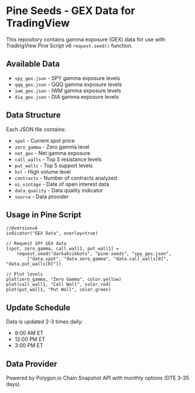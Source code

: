 # Pine Seeds - GEX Data for TradingView

This repository contains gamma exposure (GEX) data for use with TradingView Pine Script v6 `request.seed()` function.

## Available Data

- `spy_gex.json` - SPY gamma exposure levels
- `qqq_gex.json` - QQQ gamma exposure levels
- `iwm_gex.json` - IWM gamma exposure levels
- `dia_gex.json` - DIA gamma exposure levels

## Data Structure

Each JSON file contains:
- `spot` - Current spot price
- `zero_gamma` - Zero gamma level
- `net_gex` - Net gamma exposure
- `call_walls` - Top 5 resistance levels
- `put_walls` - Top 5 support levels
- `hvl` - High volume level
- `contracts` - Number of contracts analyzed
- `oi_vintage` - Date of open interest data
- `data_quality` - Data quality indicator
- `source` - Data provider

## Usage in Pine Script

```pine
//@version=6
indicator("GEX Data", overlay=true)

// Request SPY GEX data
[spot, zero_gamma, call_wall1, put_wall1] =
    request.seed("darkaksikbots", "pine-seeds", "spy_gex.json",
        ["data.spot", "data.zero_gamma", "data.call_walls[0]", "data.put_walls[0]"])

// Plot levels
plot(zero_gamma, "Zero Gamma", color.yellow)
plot(call_wall1, "Call Wall", color.red)
plot(put_wall1, "Put Wall", color.green)
```

## Update Schedule

Data is updated 2-3 times daily:
- 9:00 AM ET
- 12:00 PM ET
- 3:00 PM ET

## Data Provider

Powered by Polygon.io Chain Snapshot API with monthly options (DTE 3-35 days).